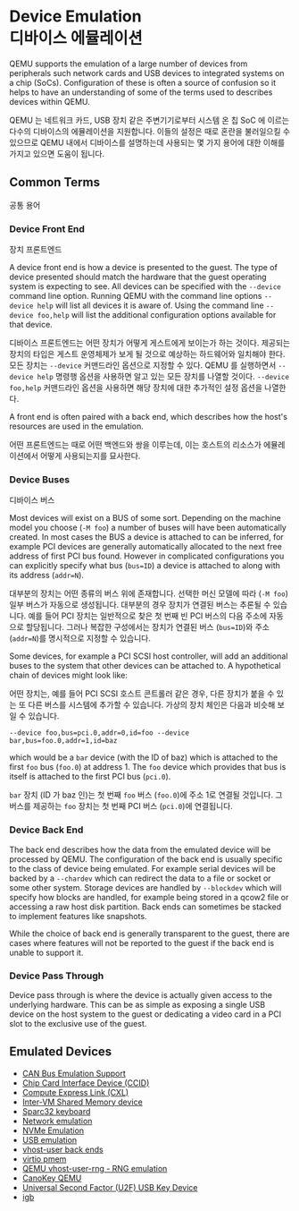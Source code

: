 # Device Emulation<br>디바이스 에뮬레이션

QEMU supports the emulation of a large number of devices from
peripherals such network cards and USB devices to integrated systems on
a chip (SoCs). Configuration of these is often a source of confusion so
it helps to have an understanding of some of the terms used to describes
devices within QEMU.

QEMU 는 네트워크 카드, USB 장치 같은 주변기기로부터 시스템 온 칩 SoC 에 이르는 다수의 디바이스의 에뮬레이션을 지원합니다. 이들의 설정은 때로 혼란을 불러일으킬 수 있으므로 QEMU 내에서 디바이스를 설명하는데 사용되는 몇 가지 용어에 대한 이해를 가지고 있으면 도움이 됩니다.

## Common Terms<br>
공통 용어

### Device Front End<br>
장치 프론트엔드

A device front end is how a device is presented to the guest. The type
of device presented should match the hardware that the guest operating
system is expecting to see. All devices can be specified with the
`--device` command line option. Running QEMU with the command line
options `--device help` will list all devices it is aware of. Using the
command line `--device foo,help` will list the additional configuration
options available for that device.

디바이스 프론트엔드는 어떤 장치가 어떻게 게스트에게 보이는가 하는 것이다. 제공되는 장치의 타입은 게스트 운영체제가 보게 될 것으로 예상하는 하드웨어와 일치해야 한다. 모든 장치는 `--device` 커맨드라인 옵션으로 지정할 수 있다. QEMU 를 실행하면서 `--device help` 명령행 옵션을 사용하면 알고 있는 모든 장치를 나열할 것이다. `--device foo,help` 커맨드라인 옵션을 사용하면 해당 장치에 대한 추가적인 설정 옵션을 나열한다.

A front end is often paired with a back end, which describes how the
host\'s resources are used in the emulation.

어떤 프론트엔드는 때로 어떤 백엔드와 쌍을 이루는데, 이는 호스트의 리소스가 에뮬레이션에서 어떻게 사용되는지를 묘사한다.

### Device Buses<br>
디바이스 버스

Most devices will exist on a BUS of some sort. Depending on the machine
model you choose (`-M foo`) a number of buses will have been
automatically created. In most cases the BUS a device is attached to can
be inferred, for example PCI devices are generally automatically
allocated to the next free address of first PCI bus found. However in
complicated configurations you can explicitly specify what bus
(`bus=ID`) a device is attached to along with its address (`addr=N`).

대부분의 장치는 어떤 종류의 버스 위에 존재합니다. 선택한 머신 모델에 따라 (`-M foo`) 일부 버스가 자동으로 생성됩니다. 대부분의 경우 장치가 연결된 버스는 추론될 수 있습니다. 예를 들어 PCI 장치는 일반적으로 찾은 첫 번째 빈 PCI 버스의 다음 주소에 자동으로 할당됩니다. 그러나 복잡한 구성에서는 장치가 연결된 버스 (`bus=ID`)와 주소 (`addr=N`)를 명시적으로 지정할 수 있습니다.

Some devices, for example a PCI SCSI host controller, will add an
additional buses to the system that other devices can be attached to. A
hypothetical chain of devices might look like:

어떤 장치는, 예를 들어 PCI SCSI 호스트 콘트롤러 같은 경우, 다른 장치가 붙을 수 있는 또 다른 버스를 시스템에 추가할 수 있습니다. 가상의 장치 체인은 다음과 비슷해 보일 수 있습니다.

```
--device foo,bus=pci.0,addr=0,id=foo --device bar,bus=foo.0,addr=1,id=baz
```

which would be a `bar` device (with the ID of baz) which is attached to
the first `foo` bus (`foo.0`) at address 1. The `foo` device which provides
that bus is itself is attached to the first PCI bus (`pci.0`).

`bar` 장치 (ID 가 baz 인)는 첫 번째 `foo` 버스 (`foo.0`)에 주소 1로 연결될 것입니다. 그 버스를 제공하는 `foo` 장치는 첫 번째 PCI 버스 (`pci.0`)에 연결됩니다.

### Device Back End

The back end describes how the data from the emulated device will be
processed by QEMU. The configuration of the back end is usually specific
to the class of device being emulated. For example serial devices will
be backed by a `--chardev` which can redirect the data to a file or
socket or some other system. Storage devices are handled by `--blockdev`
which will specify how blocks are handled, for example being stored in a
qcow2 file or accessing a raw host disk partition. Back ends can
sometimes be stacked to implement features like snapshots.

While the choice of back end is generally transparent to the guest,
there are cases where features will not be reported to the guest if the
back end is unable to support it.

### Device Pass Through

Device pass through is where the device is actually given access to the
underlying hardware. This can be as simple as exposing a single USB
device on the host system to the guest or dedicating a video card in a
PCI slot to the exclusive use of the guest.

## Emulated Devices

* [CAN Bus Emulation Support](devices/can.rst)
* [Chip Card Interface Device (CCID)](devices/ccid.rst)
* [Compute Express Link (CXL)](devices/cxl.rst)
* [Inter-VM Shared Memory device](devices/ivshmem.rst)
* [Sparc32 keyboard](devices/keyboard.rst)
* [Network emulation](devices/net.rst)
* [NVMe Emulation](devices/nvme.rst)
* [USB emulation](devices/usb.rst)
* [vhost-user back ends](devices/vhost-user.rst)
* [virtio pmem](devices/virtio-pmem.rst)
* [QEMU vhost-user-rng - RNG emulation](devices/vhost-user-rng.rst)
* [CanoKey QEMU](devices/canokey.rst)
* [Universal Second Factor (U2F) USB Key Device](devices/usb-u2f.rst)
* [igb](devices/igb.rst)
